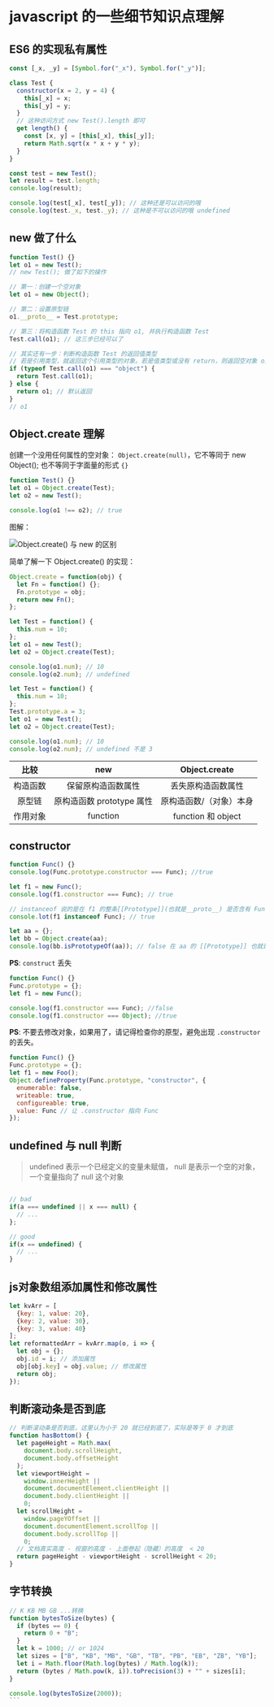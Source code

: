 # javascript 的一些细节知识点理解

## ES6 的实现私有属性

```javascript
const [_x, _y] = [Symbol.for("_x"), Symbol.for("_y")];

class Test {
  constructor(x = 2, y = 4) {
    this[_x] = x;
    this[_y] = y;
  }
  // 这种访问方式 new Test().length 即可
  get length() {
    const [x, y] = [this[_x], this[_y]];
    return Math.sqrt(x * x + y * y);
  }
}

const test = new Test();
let result = test.length;
console.log(result);

console.log(test[_x], test[_y]); // 这种还是可以访问的哦
console.log(test._x, test._y); // 这种是不可以访问的哦 undefined
```

## new 做了什么

```javascript
function Test() {}
let o1 = new Test();
// new Test(); 做了如下的操作

// 第一：创建一个空对象
let o1 = new Object();

// 第二：设置原型链
o1.__proto__ = Test.prototype;

// 第三：将构造函数 Test 的 this 指向 o1, 并执行构造函数 Test
Test.call(o1); // 这三步已经可以了

// 其实还有一步：判断构造函数 Test 的返回值类型
// 若是引用类型，就返回这个引用类型的对象。若是值类型或没有 return，则返回空对象 o1。
if (typeof Test.call(o1) === "object") {
  return Test.call(o1);
} else {
  return o1; // 默认返回
}
// o1
```

## Object.create 理解

创建一个没用任何属性的空对象： `Object.create(null)`，它不等同于 new Object(); 也不等同于字面量的形式 `{}`

```javascript
function Test() {}
let o1 = Object.create(Test);
let o2 = new Test();

console.log(o1 !== o2); // true
```

图解：

![Object.create() 与 new 的区别](<Object.create()与new的区别.png> "Object.create() 与 new 的区别")

简单了解一下 Object.create() 的实现：

```javascript
Object.create = function(obj) {
  let Fn = function() {};
  Fn.prototype = obj;
  return new Fn();
};
```

```javascript
let Test = function() {
  this.num = 10;
};
let o1 = new Test();
let o2 = Object.create(Test);

console.log(o1.num); // 10
console.log(o2.num); // undefined
```

```javascript
let Test = function() {
  this.num = 10;
};
Test.prototype.a = 3;
let o1 = new Test();
let o2 = Object.create(Test);

console.log(o1.num); // 10
console.log(o2.num); // undefined 不是 3
```

|   比较   |            new            |      Object.create      |
| :------: | :-----------------------: | :---------------------: |
| 构造函数 |    保留原构造函数属性     |   丢失原构造函数属性    |
|  原型链  | 原构造函数 prototype 属性 | 原构造函数/（对象）本身 |
| 作用对象 |         function          |   function 和 object    |

## constructor

```javascript
function Func() {}
console.log(Func.prototype.constructor === Func); //true

let f1 = new Func();
console.log(f1.constructor === Func); // true

// instanceof 说的是在 f1 的整条[[Prototype]](也就是__proto__) 是否含有 Func.prototype 对象。
console.lot(f1 instanceof Func); // true

let aa = {};
let bb = Object.create(aa);
console.log(bb.isPrototypeOf(aa)); // false 在 aa 的 [[Prototype]] 也就是 __proto__ 上是否出现过 bb
```

**PS**: `construct` 丢失

```javascript
function Func() {}
Func.prototype = {};
let f1 = new Func();

console.log(f1.constructor === Func); //false
console.log(f1.constructor === Object); //true
```

**PS**: 不要去修改对象，如果用了，请记得检查你的原型，避免出现 `.constructor` 的丢失。

```javascript
function Func() {}
Func.prototype = {};
let f1 = new Foo();
Object.defineProperty(Func.prototype, "constructor", {
  enumerable: false,
  writeable: true,
  configureable: true,
  value: Func // 让 .constructor 指向 Func
});
```

## undefined 与 null 判断

> undefined 表示一个已经定义的变量未赋值， null 是表示一个空的对象，一个变量指向了 null 这个对象

```javascript

// bad
if(a === undefined || x === null) {
  // ...
};

// good
if(x == undefined) {
  // ...
}
```

## js对象数组添加属性和修改属性

```javascript
let kvArr = [
  {key: 1, value: 20},
  {key: 2, value: 30},
  {key: 3, value: 40}
];
let reformattedArr = kvArr.map(o, i => {
  let obj = {};
  obj.id = i; // 添加属性
  obj[obj.key] = obj.value; // 修改属性
  return obj;
});
```

## 判断滚动条是否到底

```javascript
// 判断滚动条是否到底，这里认为小于 20 就已经到底了，实际是等于 0 才到底
function hasBottom() {
  let pageHeight = Math.max(
    document.body.scrollHeight,
    document.body.offsetHeight
  );
  let viewportHeight =
    window.innerHeight ||
    document.documentElement.clientHeight ||
    document.body.clientHeight ||
    0;
  let scrollHeight =
    window.pageYOffset ||
    document.documentElement.scrollTop ||
    document.body.scrollTop ||
    0;
  // 文档真实高度 - 视窗的高度 - 上面卷起（隐藏）的高度  < 20
  return pageHeight - viewportHeight - scrollHeight < 20;
}
```

## 字节转换

````javascript
// K KB MB GB ...转换
function bytesToSize(bytes) {
  if (bytes == 0) {
    return 0 + "B";
  }
  let k = 1000; // or 1024
  let sizes = ["B", "KB", "MB", "GB", "TB", "PB", "EB", "ZB", "YB"];
  let i = Math.floor(Math.log(bytes) / Math.log(k));
  return (bytes / Math.pow(k, i)).toPrecision(3) + "" + sizes[i];
}

console.log(bytesToSize(2000));
```
